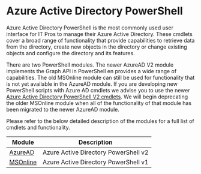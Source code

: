 # Azure Active Directory PowerShell

Azure Active Directory PowerShell is the most commonly used user interface for IT Pros to manage their Azure Active Directory. These cmdlets cover a broad range of functionality that provide capabilities to retrieve data from the directory, create new objects in the directory or change existing objects and configure the directory and its features.

There are two PowerShell modules. The newer AzureAD V2 module implements the Graph API in PowerShell en provides a wide range of capabilities. The old MSOnline module can still be used for functionality that is not yet available in the AzureAD module.
If you are developing new PowerShell scripts with Azure AD cmdlets we advise you to use the newer [Azure Active Directory PowerShell V2 cmdlets](https://docs.microsoft.com/en-us/powershell/azuread/v2/azureactivedirectory). We will begin deprecating the older MSOnline module when all of the functionality of that module has been migrated to the newer AzureAD module.

Please refer to the below detailed description of the modules for a full list of cmdlets and functionality.


Module | Description
------ | -----------
[AzureAD](/module/azuread?view-azureadps-2.0) | Azure Active Directory PowerShell v2
[MSOnline](/module/msonline?view-azureadps-1.0)| Azure Active Directory PowerShell v1

